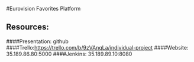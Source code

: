 #Eurovision Favorites Platform

## Resources:
####Presentation: github
####Trello:https://trello.com/b/9zVAnqLa/individual-project
####Website: 35.189.86.80:5000
####Jenkins: 35.189.89.10:8080
